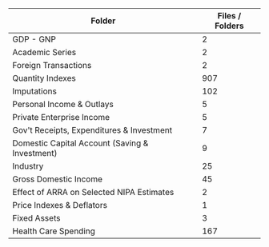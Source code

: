 | Folder                                         |   Files / Folders |
|------------------------------------------------|-------------------|
| GDP - GNP                                      |                 2 |
| Academic Series                                |                 2 |
| Foreign Transactions                           |                 2 |
| Quantity Indexes                               |               907 |
| Imputations                                    |               102 |
| Personal Income & Outlays                      |                 5 |
| Private Enterprise Income                      |                 5 |
| Gov't Receipts, Expenditures & Investment      |                 7 |
| Domestic Capital Account (Saving & Investment) |                 9 |
| Industry                                       |                25 |
| Gross Domestic Income                          |                45 |
| Effect of ARRA on Selected NIPA Estimates      |                 2 |
| Price Indexes & Deflators                      |                 1 |
| Fixed Assets                                   |                 3 |
| Health Care Spending                           |               167 |
